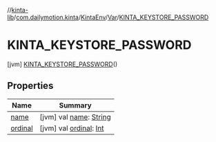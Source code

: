 //[kinta-lib](../../../../../index.md)/[com.dailymotion.kinta](../../../index.md)/[KintaEnv](../../index.md)/[Var](../index.md)/[KINTA_KEYSTORE_PASSWORD](index.md)



# KINTA_KEYSTORE_PASSWORD  
 [jvm] [KINTA_KEYSTORE_PASSWORD](index.md)()  
   


## Properties  
  
|  Name |  Summary | 
|---|---|
| <a name="com.dailymotion.kinta/KintaEnv.Var.KINTA_KEYSTORE_PASSWORD/name/#/PointingToDeclaration/"></a>[name](name.md)| <a name="com.dailymotion.kinta/KintaEnv.Var.KINTA_KEYSTORE_PASSWORD/name/#/PointingToDeclaration/"></a> [jvm] val [name](name.md): [String](https://kotlinlang.org/api/latest/jvm/stdlib/kotlin/-string/index.html)   <br>|
| <a name="com.dailymotion.kinta/KintaEnv.Var.KINTA_KEYSTORE_PASSWORD/ordinal/#/PointingToDeclaration/"></a>[ordinal](ordinal.md)| <a name="com.dailymotion.kinta/KintaEnv.Var.KINTA_KEYSTORE_PASSWORD/ordinal/#/PointingToDeclaration/"></a> [jvm] val [ordinal](ordinal.md): [Int](https://kotlinlang.org/api/latest/jvm/stdlib/kotlin/-int/index.html)   <br>|


